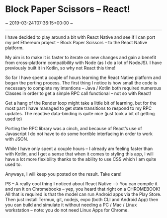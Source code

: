 # Block Paper Scissors &#8211; React!
~ 2019-03-24T07:36:15+00:00 ~
  
---
I have decided to play around a bit with React Native and see if I can port my pet Ethereum project – Block Paper Scissors – to the React Native platform.

My aim is to make it is faster to iterate on new changes and gain a benefit from cross-platform compatibility with Node (as I do a lot of NodeJS). I have previously built it in Kotlin, so why not React this time!

So far I have spent a couple of hours learning the React Native platform and began the porting process. The first thing I notice is how small the code is necessary to complete my intentions – Java / Kotlin both required numerous Classes in order to get a simple RPC call functional – not so with React!

Get a hang of the Render loop might take a little bit of learning, but for the most part I have managed to get state transitions to respond to my RPC updates. The reactive data-binding is quite nice (just took a bit of getting used to)

Porting the RPC library was a cinch, and because of React’s use of Javascript I do not have to do some horrible interfacing in order to work with JSON.

While I have only spent a couple hours – I already am feeling faster than with Kotlin, and I get a sense that when it comes to styling this app, I will have a lot more flexibility thanks to the ability to use CSS which I am quite used to.

Anyways, I will keep you posted on the result. Take care!

PS – A really cool thing I noticed about React Native –&gt; You can compile it and run it on Chromebooks – yep, you heard that right on a CHROMEBOOK! All that is required is that the model can run Android apps via the Play Store. Then just install Termux, git, nodejs, expo (both CLI and Android App) then you can build and simulate it without needing a PC / Mac / Linux workstation – note: you do not need Linux Apps for Chrome.